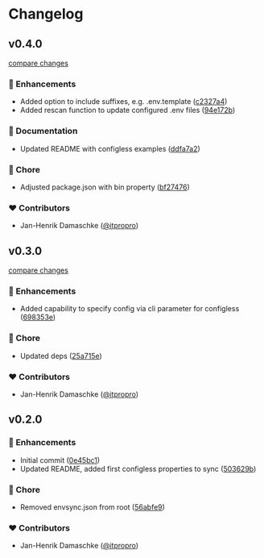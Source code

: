 # Changelog


## v0.4.0

[compare changes](https://github.com/visorian/envsync/compare/v0.3.0...v0.4.0)

### 🚀 Enhancements

- Added option to include suffixes, e.g. .env.template ([c2327a4](https://github.com/visorian/envsync/commit/c2327a4))
- Added rescan function to update configured .env files ([94e172b](https://github.com/visorian/envsync/commit/94e172b))

### 📖 Documentation

- Updated README with configless examples ([ddfa7a2](https://github.com/visorian/envsync/commit/ddfa7a2))

### 🏡 Chore

- Adjusted package.json with bin property ([bf27476](https://github.com/visorian/envsync/commit/bf27476))

### ❤️ Contributors

- Jan-Henrik Damaschke ([@itpropro](https://github.com/itpropro))

## v0.3.0

[compare changes](https://github.com/visorian/envsync/compare/v0.2.0...v0.3.0)

### 🚀 Enhancements

- Added capability to specify config via cli parameter for configless ([698353e](https://github.com/visorian/envsync/commit/698353e))

### 🏡 Chore

- Updated deps ([25a715e](https://github.com/visorian/envsync/commit/25a715e))

### ❤️ Contributors

- Jan-Henrik Damaschke ([@itpropro](https://github.com/itpropro))

## v0.2.0


### 🚀 Enhancements

- Initial commit ([0e45bc1](https://github.com/visorian/envsync/commit/0e45bc1))
- Updated README, added first configless properties to sync ([503629b](https://github.com/visorian/envsync/commit/503629b))

### 🏡 Chore

- Removed envsync.json from root ([56abfe9](https://github.com/visorian/envsync/commit/56abfe9))

### ❤️ Contributors

- Jan-Henrik Damaschke ([@itpropro](https://github.com/itpropro))

